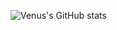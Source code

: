 ![Venus's GitHub stats](https://github-readme-stats.vercel.app/api?username=DevVenusK&show_icons=true&theme=radical)
